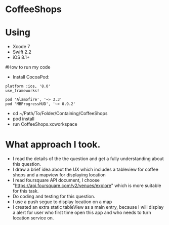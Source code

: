 # CoffeeShops


# Using
* Xcode 7 
* Swift 2.2
* iOS 8.1+



#How to run my code
* Install CocoaPod:
```
platform :ios, '8.0'
use_frameworks!

pod 'Alamofire', '~> 3.3'
pod 'MBProgressHUD', '~> 0.9.2'
```

* cd ~/Path/To/Folder/Containing/CoffeeShops
* pod install
* run CoffeeShops.xcworkspace

# What approach I took.
* I read the details of the the question and get a fully understanding about this question.
* I draw a brief idea about the UX which includes a tableview for coffee shops and a mapview for displaying location
* I read foursquare API document, I choose "https://api.foursquare.com/v2/venues/explore" which is more suitable for this task.
* Do coding and testing for this question.
* I use a push segue to display location on a map
* I created an extra static tableView as a main entry, because I will display a alert for user who first time open this app and who needs to turn location service on.







